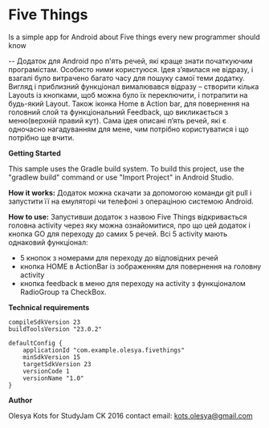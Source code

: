 # **Five Things**
Is a simple app for Android  about 
Five things every new programmer should know

--
Додаток для Android про п'ять речей, які краще знати початкуючим програмістам.
Особисто ними користуюся.
Ідея з’явилася не відразу, і взагалі було витрачено багато часу для пошуку самої теми додатку. Вигляд і приблизний функціонал вималювався відразу – створити кілька Layouts із кнопками, щоб можна було їх переключити, і потрапити на будь-який Layout. Також іконка Home в Action bar, для повернення на головний слой та  функціональний Feedback, що викликається з меню(верхній правий кут).
Сама ідея описані п’ять речей, які є одночасно нагадуванням для мене, чим потрібно користуватися і що потрібно ще вчити. 


**Getting Started**

This sample uses the Gradle build system. To build this project, use the "gradlew build" command or use "Import Project" in Android Studio.

**How it works:**
Додаток можна скачати за допомогою команди git pull і запустити її на емуляторі чи телефоні з операціною системою Android.

**How to use:**
Запустивши додаток з назвою Five Things відкривається головна activity через яку можна ознайомитися, про що цей додаток і кнопка GO для переходу до самих 5 речей.
Всі 5 activity мають однаковий функціонал:
- 5 кнопок з номерами для переходу до відповідних речей
- кнопка HOME в ActionBar із зображенням для повернення на головну activity
- кнопка feedback в меню для переходу на activity з функціоналом RadioGroup та CheckBox. 

**Technical requirements**

    compileSdkVersion 23
    buildToolsVersion "23.0.2"

    defaultConfig {
        applicationId "com.example.olesya.fivethings"
        minSdkVersion 15
        targetSdkVersion 23
        versionCode 1
        versionName "1.0"
    }


**Author**

Olesya Kots for StudyJam CK 2016
contact email: kots.olesya@gmail.com